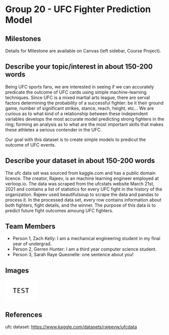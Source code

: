 # Group 20 - UFC Fighter Prediction Model

## Milestones

Details for Milestone are available on Canvas (left sidebar, Course Project).

## Describe your topic/interest in about 150-200 words

Being UFC sports fans, we are interested in seeing if we can accurately predicate the outcome of UFC cards using simple machine-learning techniques. Since UFC is a mixed martial arts league, there are serval factors determining the probability of a successful fighter: be it their ground game, number of significant strikes, stance, reach, height, etc... We are curious as to what kind of a relationship between these independent variables develops the most accurate model predicting strong fighters in the ring; forming an analysis as to what are the most important skills that makes these athletes a serious contender in the UFC. 

Our goal with this dataset is to create simple models to predicut the outcome of UFC events. 

## Describe your dataset in about 150-200 words

The ufc data set was sourced from kaggle.com and has a public domain licence. The creator, Rajeev, is an machine learning engineer employed at verloop.io. The data was scraped from the ufcstats website March 21st, 2021 and contains a list of statistics for every UFC fight in the history of the organization. Rajeev used beautifulsoup to scrape the data and pandas to process it. In the processed data set, every row contains information about both fighters, fight details, and the winner. The purpose of this data is to predict future fight outcomes amoung UFC fighters. 

## Team Members

- Person 1, Zach Kelly: I am a mechanical engineering student in my final year of undergrad. 
- Person 2, Gerren Hunter: I am a third year computer science student.
- Person 3, Sarah Raye Quesnelle: one sentence about you!

## Images

<img src ="images/test.png" width="100px">

## References

ufc dataset: https://www.kaggle.com/datasets/rajeevw/ufcdata




